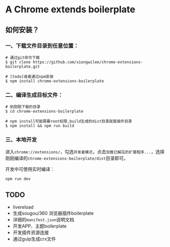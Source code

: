 # A Chrome extends boilerplate

## 如何安装？

### 一、下载文件目录到任意位置：

	# 通过git命令下载
	$ git clone https://github.com/xiongwilee/chrome-extensions-boilerplate.git
	
	# [todo]或者通过npm安装
	$ npm install chrome-extensions-boilerplate

### 二、编译生成目标文件：

	# 到刚刚下载的目录
	$ cd chrome-extensions-boilerplate
	
	# npm install可能需要root权限,build生成的dist目录就是插件目录
	$ npm install && npm run build

### 三、本地开发

进入`chrome://extensions/`，勾选`开发者模式`，点击`加载已解压的扩展程序...`，选择刚刚编译的`chrome-extensions-boilerplate/dist`目录即可。

开发中可使用实时编译：

	npm run dev

## TODO

* livereload
* 生成sougou/360 浏览器插件boilerplate
* 详细的`manifest.json`说明文档
* 开发APP、主题boilerplate
* 开发插件资源连接
* 通过gulp生成crx文件
